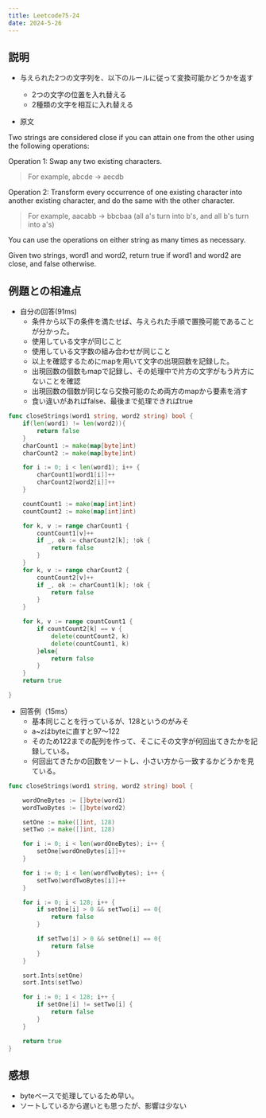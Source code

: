 ```yaml
---
title: Leetcode75-24
date: 2024-5-26
---
```

## 説明

+ 与えられた2つの文字列を、以下のルールに従って変換可能かどうかを返す
  + 2つの文字の位置を入れ替える
  + 2種類の文字を相互に入れ替える

+ 原文

Two strings are considered close if you can attain one from the other using the following operations:

Operation 1: Swap any two existing characters.

> For example, abcde -> aecdb

Operation 2: Transform every occurrence of one existing character into another existing character, and do the same with the other character.

> For example, aacabb -> bbcbaa (all a's turn into b's, and all b's turn into a's)

You can use the operations on either string as many times as necessary.

Given two strings, word1 and word2, return true if word1 and word2 are close, and false otherwise.

## 例題との相違点

+ 自分の回答(91ms)
  + 条件から以下の条件を満たせば、与えられた手順で置換可能であることが分かった。
  + 使用している文字が同じこと
  + 使用している文字数の組み合わせが同じこと
  + 以上を確認するためにmapを用いて文字の出現回数を記録した。
  + 出現回数の個数もmapで記録し、その処理中で片方の文字がもう片方にないことを確認
  + 出現回数の個数が同じなら交換可能のため両方のmapから要素を消す
  + 食い違いがあればfalse、最後まで処理できればtrue

```go
func closeStrings(word1 string, word2 string) bool {
    if(len(word1) != len(word2)){
        return false
    }
    charCount1 := make(map[byte]int)
    charCount2 := make(map[byte]int)

    for i := 0; i < len(word1); i++ {
        charCount1[word1[i]]++
        charCount2[word2[i]]++
    }

    countCount1 := make(map[int]int)
    countCount2 := make(map[int]int)

    for k, v := range charCount1 {
        countCount1[v]++
        if _, ok := charCount2[k]; !ok {
            return false
        }
    }
    for k, v := range charCount2 {
        countCount2[v]++
        if _, ok := charCount1[k]; !ok {
            return false
        }
    }

    for k, v := range countCount1 {
        if countCount2[k] == v {
            delete(countCount2, k)
            delete(countCount1, k)
        }else{
            return false
        }
    }
    return true

}
```

+ 回答例（15ms）
  + 基本同じことを行っているが、128というのがみそ
  + a~zはbyteに直すと97～122
  + そのため122までの配列を作って、そこにその文字が何回出てきたかを記録している。
  + 何回出てきたかの回数をソートし、小さい方から一致するかどうかを見ている。

```go
func closeStrings(word1 string, word2 string) bool {

	wordOneBytes := []byte(word1)
	wordTwoBytes := []byte(word2)

	setOne := make([]int, 128)
	setTwo := make([]int, 128)

	for i := 0; i < len(wordOneBytes); i++ {
		setOne[wordOneBytes[i]]++
	}

	for i := 0; i < len(wordTwoBytes); i++ {
		setTwo[wordTwoBytes[i]]++
	}

    for i := 0; i < 128; i++ {
        if setOne[i] > 0 && setTwo[i] == 0{
            return false
        }

        if setTwo[i] > 0 && setOne[i] == 0{
            return false
        }
    }

	sort.Ints(setOne)
	sort.Ints(setTwo)

	for i := 0; i < 128; i++ {
		if setOne[i] != setTwo[i] {
			return false
		}
	}

	return true
}
```

## 感想

+ byteベースで処理しているため早い。
+ ソートしているから遅いとも思ったが、影響は少ない
